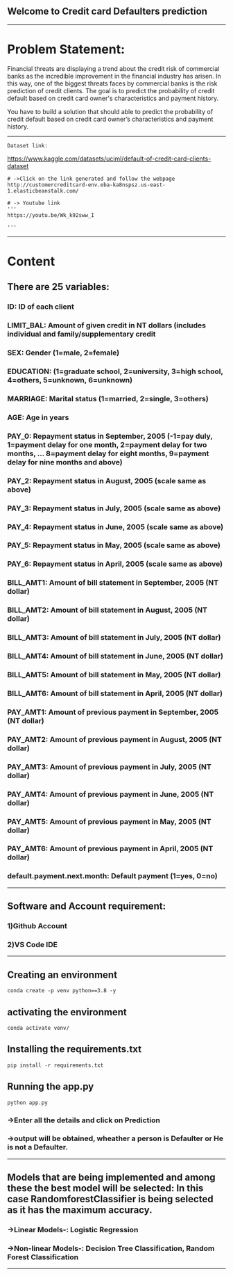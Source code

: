 ## Welcome to Credit card Defaulters prediction

----------------------------------------------------------------------------------

# Problem Statement:
Financial threats are displaying a trend about the credit risk of commercial banks as the
incredible improvement in the financial industry has arisen. In this way, one of the
biggest threats faces by commercial banks is the risk prediction of credit clients. The
goal is to predict the probability of credit default based on credit card owner's
characteristics and payment history.

You have to build a solution that should able to predict the probability of credit
default based on credit card owner’s characteristics and payment history.



-------------------------------------------------------------------------------------------
```
Dataset link:
```
https://www.kaggle.com/datasets/uciml/default-of-credit-card-clients-dataset

```
# ->Click on the link generated and follow the webpage
http://customercreditcard-env.eba-ka8nspsz.us-east-1.elasticbeanstalk.com/
```

```
# -> Youtube link
'''
https://youtu.be/Wk_k92sww_I

'''
```
----------------------------------------------------------------------------------------------

# Content
## There are 25 variables:

### ID: ID of each client
### LIMIT_BAL: Amount of given credit in NT dollars (includes individual and family/supplementary credit
### SEX: Gender (1=male, 2=female)
### EDUCATION: (1=graduate school, 2=university, 3=high school, 4=others, 5=unknown, 6=unknown)
### MARRIAGE: Marital status (1=married, 2=single, 3=others)
### AGE: Age in years
### PAY_0: Repayment status in September, 2005 (-1=pay duly, 1=payment delay for one month, 2=payment delay for two months, … 8=payment delay for eight months, 9=payment delay for nine months and above)
### PAY_2: Repayment status in August, 2005 (scale same as above)
### PAY_3: Repayment status in July, 2005 (scale same as above)
### PAY_4: Repayment status in June, 2005 (scale same as above)
### PAY_5: Repayment status in May, 2005 (scale same as above)
### PAY_6: Repayment status in April, 2005 (scale same as above)
### BILL_AMT1: Amount of bill statement in September, 2005 (NT dollar)
### BILL_AMT2: Amount of bill statement in August, 2005 (NT dollar)
### BILL_AMT3: Amount of bill statement in July, 2005 (NT dollar)
### BILL_AMT4: Amount of bill statement in June, 2005 (NT dollar)
### BILL_AMT5: Amount of bill statement in May, 2005 (NT dollar)
### BILL_AMT6: Amount of bill statement in April, 2005 (NT dollar)
### PAY_AMT1: Amount of previous payment in September, 2005 (NT dollar)
### PAY_AMT2: Amount of previous payment in August, 2005 (NT dollar)
### PAY_AMT3: Amount of previous payment in July, 2005 (NT dollar)
### PAY_AMT4: Amount of previous payment in June, 2005 (NT dollar)
### PAY_AMT5: Amount of previous payment in May, 2005 (NT dollar)
### PAY_AMT6: Amount of previous payment in April, 2005 (NT dollar)
### default.payment.next.month: Default payment (1=yes, 0=no)

-------------------------------------------------------------------------------------------

## Software and Account requirement:

### 1)Github Account
### 2)VS Code IDE


-------------------------------------------------------------------------------------------------

## Creating an environment
```
conda create -p venv python==3.8 -y
```
## activating the environment
```
conda activate venv/
```
## Installing the requirements.txt
```
pip install -r requirements.txt
```
## Running the app.py
```
python app.py
```

### ->Enter all the details and click on Prediction

### ->output will be obtained, wheather a person is Defaulter or He is not a Defaulter.

-------------------------------------------------------------------------------
## Models that are being implemented and among these the best model will be selected: In this case RandomforestClassifier is being selected as it has the maximum accuracy.

### ->Linear Models-: Logistic Regression 

### ->Non-linear Models-: Decision Tree Classification, Random Forest Classification

---------------------------------------------------

